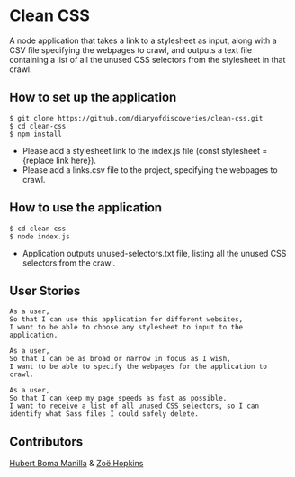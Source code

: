 Clean CSS
================
A node application that takes a link to a stylesheet as input, along with a CSV file specifying the webpages to crawl, and outputs a text file containing a list of all the unused CSS selectors from the stylesheet in that crawl.

How to set up the application
----
```
$ git clone https://github.com/diaryofdiscoveries/clean-css.git
$ cd clean-css
$ npm install
```
- Please add a stylesheet link to the index.js file (const stylesheet = {replace link here}).
- Please add a links.csv file to the project, specifying the webpages to crawl.

How to use the application
----
```
$ cd clean-css
$ node index.js
```
- Application outputs unused-selectors.txt file, listing all the unused CSS selectors from the crawl.

User Stories
----
```
As a user,
So that I can use this application for different websites,
I want to be able to choose any stylesheet to input to the application.

As a user,
So that I can be as broad or narrow in focus as I wish,
I want to be able to specify the webpages for the application to crawl.

As a user,
So that I can keep my page speeds as fast as possible,
I want to receive a list of all unused CSS selectors, so I can identify what Sass files I could safely delete.
```

Contributors
----
[Hubert Boma Manilla](https://github.com/bomsy) & [Zoë Hopkins](https://github.com/diaryofdiscoveries)
